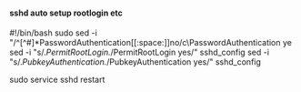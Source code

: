 #### sshd auto setup rootlogin etc
#!/bin/bash
 sudo sed -i "/^[^#]*PasswordAuthentication[[:space:]]no/c\PasswordAuthentication ye
 sed -i "s/.*PermitRootLogin.*/PermitRootLogin yes/" sshd_config
 sed -i "s/.*PubkeyAuthentication.*/PubkeyAuthentication yes/" sshd_config

 sudo service sshd restart
